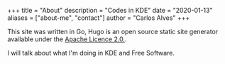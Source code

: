 +++
title = "About"
description = "Codes in KDE"
date = "2020-01-13"
aliases = ["about-me", "contact"]
author = "Carlos Alves"
+++

This site was written in Go, Hugo is an open source static site generator available under the [Apache Licence 2.0.](https://github.com/gohugoio/hugo/blob/master/LICENSE).

I will talk about what I'm doing in KDE and Free Software.
